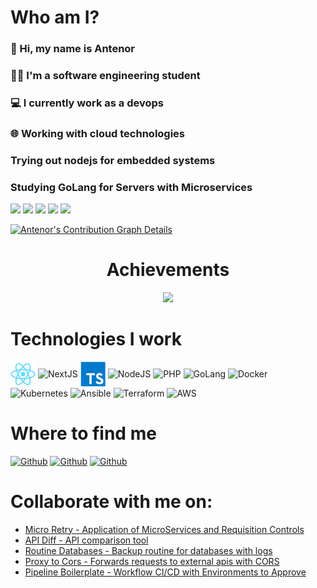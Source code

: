 # Who am I?

### 👋 Hi, my name is Antenor
### 👨‍💻 I'm a software engineering student
### 💻 I currently work as a devops
### 🌐 Working with cloud technologies
### Trying out nodejs for embedded systems
### Studying GoLang for Servers with Microservices

![](https://github-profile-summary-cards.vercel.app/api/cards/profile-details?username=antenordev&theme=github)
![](https://github-profile-summary-cards.vercel.app/api/cards/repos-per-language?username=antenordev&theme=github)
![](https://github-profile-summary-cards.vercel.app/api/cards/most-commit-language?username=antenordev&theme=github)
![](https://github-profile-summary-cards.vercel.app/api/cards/stats?username=antenordev&theme=github)
![](https://github-profile-summary-cards.vercel.app/api/cards/productive-time?username=antenordev&theme=github)

<div>
    <a href="#">
        <img alt="Antenor's Contribution Graph Details" src="https://activity-graph.herokuapp.com/graph?username=antenordev&custom_title=Antenor's%20Contribution%20Graph%20Details&bg_color=white&color=blue&line=green&point=5ce1e6&hide_border=true"/>
    </a>
</div>
   
<div align="center">
    <h1>Achievements</h1>
    <img src="https://github-profile-trophy.vercel.app/?username=antenordev" />
</div>

<div>
    <h1>Technologies I work</h1>
    <img 
        align="center"
        alt="ReactJS e React Native"
        height="auto"
        width="40"
        src="https://raw.githubusercontent.com/devicons/devicon/master/icons/react/react-original.svg"
    />
    <img 
        align="center"
        alt="NextJS"
        height="auto"
        width="40"   src="https://camo.githubusercontent.com/92ec9eb7eeab7db4f5919e3205918918c42e6772562afb4112a2909c1aaaa875/68747470733a2f2f6173736574732e76657263656c2e636f6d2f696d6167652f75706c6f61642f76313630373535343338352f7265706f7369746f726965732f6e6578742d6a732f6e6578742d6c6f676f2e706e67"
    />
    <img 
        align="center" 
        alt="Typescript" 
        height="auto"
        width="40" 
        src="https://raw.githubusercontent.com/devicons/devicon/master/icons/typescript/typescript-plain.svg"
    />
    <img 
        align="center" 
        alt="NodeJS" 
        height="auto"
        width="40" 
        src="https://cdn.worldvectorlogo.com/logos/nodejs-icon.svg"
    />
    <img 
        align="center"
        alt="PHP"
        height="auto"
        width="50"
        src="https://raw.githubusercontent.com/jmnote/z-icons/master/svg/php.svg"
    />
    <img 
        align="center"
        alt="GoLang"
        height="auto"
        width="40"
        src="https://raw.githubusercontent.com/jmnote/z-icons/master/svg/go.svg"
    />
    <img 
        align="center"
        alt="Docker"
        height="auto"
        width="40"
        src="https://www.svgrepo.com/show/331370/docker.svg"
    />
    <img 
        align="center"
        alt="Kubernetes"
        height="auto"
        width="40"
        src="https://upload.wikimedia.org/wikipedia/commons/thumb/3/39/Kubernetes_logo_without_workmark.svg/1200px-Kubernetes_logo_without_workmark.svg.png"
    />
    <img 
        align="center"
        alt="Ansible"
        height="auto"
        width="40"
        src="https://ansible-doc-zh.readthedocs.io/zh/latest/_static/images/logo_invert.png"
    />
    <img 
        align="center"
        alt="Terraform"
        height="auto"
        width="50"
        src="https://humancoders-formations.s3.amazonaws.com/uploads/course/logo/541/formation-terraform.png"
    />
    <img 
        align="center"
        alt="AWS"
        height="auto"
        width="40"
        src="https://upload.wikimedia.org/wikipedia/commons/thumb/9/93/Amazon_Web_Services_Logo.svg/1024px-Amazon_Web_Services_Logo.svg.png"
    />
</div>

# Where to find me
[![Github](https://img.shields.io/github/followers/antenordev?label=Follow&style=social)](https://github.com/antenordev)
[![Github](https://img.shields.io/youtube/channel/subscribers/UCoZlatvwcHl_FU-S0ykowqg?style=social)](https://www.youtube.com/channel/UCoZlatvwcHl_FU-S0ykowqg)
[![Github](https://img.shields.io/badge/LinkedIn-antenorpires-blue)](https://www.linkedin.com/in/antenorpires)

# Collaborate with me on:

- [Micro Retry - Application of MicroServices and Requisition Controls](https://github.com/antenordev/micro-retry)
- [API Diff - API comparison tool](https://github.com/antenordev/api-diff)
- [Routine Databases - Backup routine for databases with logs](https://github.com/antenordev/routine-dbs)
- [Proxy to Cors - Forwards requests to external apis with CORS](https://github.com/antenordev/proxy2cors)
- [Pipeline Boilerplate - Workflow CI/CD with Environments to Approve](https://github.com/antenordev/pipeline-boilerplate)
